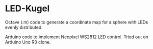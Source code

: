 # LED-Kugel

 Octave (.m) code to generate a coordinate map for a sphere with LEDs evenly distributed.

 Arduino code to implement Neopixel WS2812 LED control. Tried out on Arduino Uno R3 clone.
